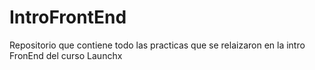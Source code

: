 # IntroFrontEnd
Repositorio que contiene todo las practicas que se relaizaron en la intro FronEnd del curso Launchx
